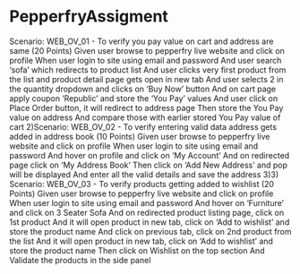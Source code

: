 # PepperfryAssigment
Scenario: WEB_OV_01 - To verify you pay value on cart and address are same (20 Points) Given user browse to pepperfry live website and click on profile When user login to site using email and password And user search ‘sofa’ which redirects to product list And user clicks very first product from the list and product detail page gets open in new tab And user selects 2 in the quantity dropdown and clicks on ‘Buy Now’ button And on cart page apply coupon ‘Republic’ and store the ‘You Pay’ values And user click on Place Order button, it will redirect to address page Then store the You Pay value on address And compare those with earlier stored You Pay value of cart 
2)Scenario: WEB_OV_02 - To verify entering valid data address gets added in address book (10 Points) Given user browse to pepperfry live website and click on profile When user login to site using email and password And hover on profile and click on ‘My Account’ And on redirected page click on ‘My Address Book’ Then click on ‘Add New Address’ and pop will be displayed And enter all the valid details and save the address 
3)3) Scenario: WEB_OV_03 - To verify products getting added to wishlist (20 Points) Given user browse to pepperfry live website and click on profile When user login to site using email and password And hover on ‘Furniture’ and click on 3 Seater Sofa And on redirected product listing page, click on 1st product And it will open product in new tab, click on ‘Add to wishlist’ and store the product name And click on previous tab, click on 2nd product from the list And it will open product in new tab, click on ‘Add to wishlist’ and store the product name Then click on Wishlist on the top section And Validate the products in the side panel
